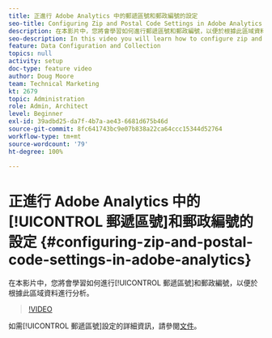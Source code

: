 ```yaml
---
title: 正進行 Adobe Analytics 中的郵遞區號和郵政編號的設定
seo-title: Configuring Zip and Postal Code Settings in Adobe Analytics
description: 在本影片中，您將會學習如何進行郵遞區號和郵政編號，以便於根據此區域資料進行分析。
seo-description: In this video you will learn how to configure zip and postal code settings, so that you can do analysis based on this region data.
feature: Data Configuration and Collection
topics: null
activity: setup
doc-type: feature video
author: Doug Moore
team: Technical Marketing
kt: 2679
topic: Administration
role: Admin, Architect
level: Beginner
exl-id: 39adbd25-da7f-4b7a-ae43-6681d675b46d
source-git-commit: 8fc641743bc9e07b838a22ca64ccc15344d52764
workflow-type: tm+mt
source-wordcount: '79'
ht-degree: 100%

---
```


# 正進行 Adobe Analytics 中的[!UICONTROL 郵遞區號]和郵政編號的設定 {#configuring-zip-and-postal-code-settings-in-adobe-analytics}

在本影片中，您將會學習如何進行[!UICONTROL 郵遞區號]和郵政編號，以便於根據此區域資料進行分析。

>[!VIDEO](https://video.tv.adobe.com/v/27051/?quality=12&learn=on)

如需[!UICONTROL 郵遞區號]設定的詳細資訊，請參閱[文件](https://experienceleague.adobe.com/docs/analytics/components/dimensions/zip-code.html?lang=zh-Hant)。
